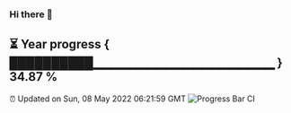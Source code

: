 ### Hi there 👋
⏳ Year progress { ██████████▁▁▁▁▁▁▁▁▁▁▁▁▁▁▁▁▁▁▁▁ } 34.87 %
---
⏰ Updated on Sun, 08 May 2022 06:21:59 GMT
![Progress Bar CI](https://github.com/liununu/liununu/workflows/Progress%20Bar%20CI/badge.svg)
